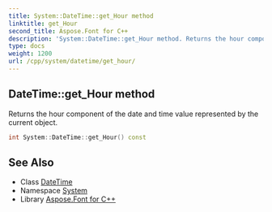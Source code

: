 ```yaml
---
title: System::DateTime::get_Hour method
linktitle: get_Hour
second_title: Aspose.Font for C++
description: 'System::DateTime::get_Hour method. Returns the hour component of the date and time value represented by the current object in C++.'
type: docs
weight: 1200
url: /cpp/system/datetime/get_hour/
---
```

## DateTime::get_Hour method


Returns the hour component of the date and time value represented by the current object.

```cpp
int System::DateTime::get_Hour() const
```

## See Also

* Class [DateTime](../)
* Namespace [System](../../)
* Library [Aspose.Font for C++](../../../)
